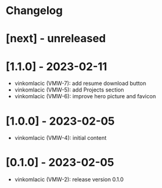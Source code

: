 # Changelog

# [next] - unreleased

# [1.1.0] - 2023-02-11
- vinkomlacic (VMW-7): add resume download button
- vinkomlacic (VMW-5): add Projects section
- vinkomlacic (VMW-6): improve hero picture and favicon

# [1.0.0] - 2023-02-05
- vinkomlacic (VMW-4): initial content

# [0.1.0] - 2023-02-05
- vinkomlacic (VMW-2): release version 0.1.0
